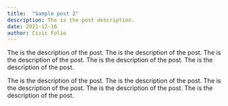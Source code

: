 ```yaml
---
title:  "Sample post 2"
description: The is the post description.
date: 2021-12-16
author: Civic Folio
---
```


The is the description of the post. The is the description of the post. The is the description of the post. The is the description of the post. The is the description of the post.

The is the description of the post. The is the description of the post. The is the description of the post. The is the description of the post. The is the description of the post.